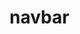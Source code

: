 <!-- generated by markdown-notes-tree -->

# navbar

<!-- optional markdown-notes-tree directory description starts here -->

<!-- optional markdown-notes-tree directory description ends here -->


